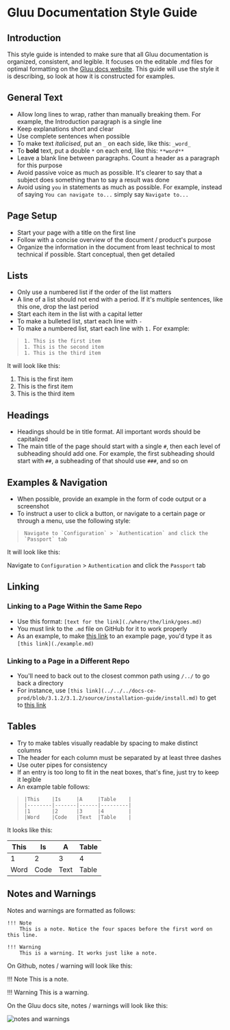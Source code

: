 # Gluu Documentation Style Guide  

## Introduction
This style guide is intended to make sure that all Gluu documentation is organized, consistent, and legible. It focuses on the editable .md files for optimal formatting on the [Gluu docs website](https://gluu.org/docs). This guide will use the style it is describing, so look at how it is constructed for examples.

## General Text
 - Allow long lines to wrap, rather than manually breaking them. For example, the Introduction paragraph is a single line
 - Keep explanations short and clear
 - Use complete sentences when possible
 - To make text _italicised_, put an `_` on each side, like this: `_word_`
 - To **bold** text, put a double `*` on each end, like this: `**word**`
 - Leave a blank line between paragraphs. Count a header as a paragraph for this purpose
 - Avoid passive voice as much as possible. It's clearer to say that a subject does something than to say a result was done
 - Avoid using `you` in statements as much as possible. For example, instead of saying `You can navigate to...` simply say `Navigate to...` 
 
## Page Setup
 - Start your page with a title on the first line
 - Follow with a concise overview of the document / product's purpose
 - Organize the information in the document from least technical to most technical if possible. Start conceptual, then get detailed
 
## Lists
 - Only use a numbered list if the order of the list matters
 - A line of a list should not end with a period. If it's multiple sentences, like this one, drop the last period
 - Start each item in the list with a capital letter
 - To make a bulleted list, start each line with `-`
 - To make a numbered list, start each line with `1.` For example:
 > ```
 > 1. This is the first item
 > 1. This is the second item
 > 1. This is the third item
 > ```
 It will look like this:
 1. This is the first item
 1. This is the first item
 1. This is the third item
 
## Headings
 - Headings should be in title format. All important words should be capitalized
 - The main title of the page should start with a single `#`, then each level of subheading should add one. For example, the first subheading should start with `##`, a subheading of that should use `###`, and so on
 
## Examples & Navigation
 - When possible, provide an example in the form of code output or a screenshot
 - To instruct a user to click a button, or navigate to a certain page or through a menu, use the following style:

 > ```
 > Navigate to `Configuration` > `Authentication` and click the `Passport` tab
 > ```  
 
 It will look like this:  
 
 Navigate to `Configuration` > `Authentication` and click the `Passport` tab
 
## Linking

### Linking to a Page Within the Same Repo
 - Use this format: `[text for the link](./where/the/link/goes.md)`
 - You must link to the `.md` file on GitHub for it to work properly
 - As an example, to make [this link](./example.md) to an example page, you'd type it as `[this link](./example.md)`
 
### Linking to a Page in a Different Repo
 - You'll need to back out to the closest common path using `/../` to go back a directory
 - For instance, use `[this link](../../../docs-ce-prod/blob/3.1.2/3.1.2/source/installation-guide/install.md)` to get to [this link](../../../docs-ce-prod/blob/3.1.2/3.1.2/source/installation-guide/install.md)
 
 ## Tables
 - Try to make tables visually readable by spacing to make distinct columns
 - The header for each column must be separated by at least three dashes
 - Use outer pipes for consistency
 - If an entry is too long to fit in the neat boxes, that's fine, just try to keep it legible
 - An example table follows:

> ```
> |This    |Is     |A     |Table    |
> |--------|-------|------|---------|
> |1       |2      |3     |4        |
> |Word    |Code   |Text  |Table    |
>```

It looks like this:

|This    |Is     |A     |Table    |
|--------|-------|------|---------|
|1       |2      |3     |4        |
|Word    |Code   |Text  |Table    |

## Notes and Warnings
Notes and warnings are formatted as follows:

```
!!! Note  
    This is a note. Notice the four spaces before the first word on this line.
```
```
!!! Warning  
    This is a warning. It works just like a note.
```

On Github, notes / warning will look like this:

!!! Note
    This is a note. 

!!! Warning
    This is a warning. 

On the Gluu docs site, notes / warnings will look like this:

![notes and warnings](https://user-images.githubusercontent.com/5271048/36987716-a9313876-2062-11e8-98c8-ab65a8bb3299.png)


